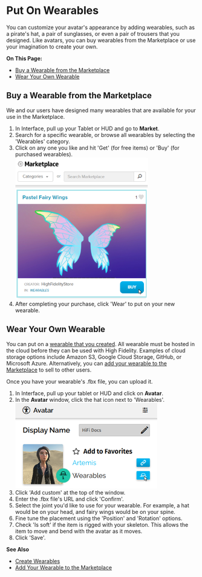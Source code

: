 # Put On Wearables

You can customize your avatar's appearance by adding wearables, such as a pirate's hat, a pair of sunglasses, or even a pair of trousers that you designed. Like avatars, you can buy wearables from the Marketplace or use your imagination to create your own. 

**On This Page:**
* [Buy a Wearable from the Marketplace](#buy-a-wearable-from-the-marketplace)
* [Wear Your Own Wearable](#wear-your-own-wearable)

## Buy a Wearable from the Marketplace
We and our users have designed many wearables that are available for your use in the Marketplace.

1. In Interface, pull up your Tablet or HUD and go to **Market**.
2. Search for a specific wearable, or browse all wearables by selecting the 'Wearables' category.
3. Click on any one you like and hit 'Get' (for free items) or 'Buy' (for purchased wearables).![](_images/get-wearable.png)
4. After completing your purchase, click 'Wear' to put on your new wearable.

## Wear Your Own Wearable
You can put on a [wearable that you created](../../create/wearables.html). All wearable must be hosted in the cloud before they can be used with High Fidelity. Examples of cloud storage options include Amazon S3, Google Cloud Storage, GitHub, or Microsoft Azure. Alternatively, you can [add your wearable to the Marketplace](../../sell/add-item/upload-wearable.html) to sell to other users.

Once you have your wearable's .fbx file, you can upload it.

1. In Interface, pull up your tablet or HUD and click on **Avatar**.
2. In the **Avatar** window, click the hat icon next to 'Wearables'. ![](_images/add-wearable.png)
3. Click 'Add custom' at the top of the window.
4. Enter the .fbx file's URL and click 'Confirm'.
5. Select the joint you'd like to use for your wearable. For example, a hat would be on your head, and fairy wings would be on your spine. 
6. Fine tune the placement using the 'Position' and 'Rotation' options.
7. Check 'Is soft' if the item is rigged with your skeleton. This allows the item to move and bend with the avatar as it moves.
8. Click 'Save'.


**See Also**

+ [Create Wearables](../../create/wearables.html)
+ [Add Your Wearable to the Marketplace](../../sell/add-item/upload-wearable.html)